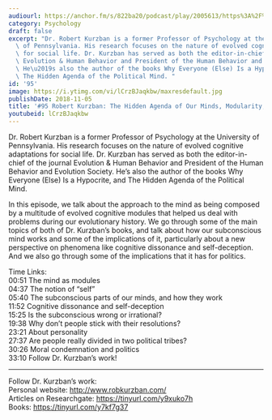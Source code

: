 ```yaml
---
audiourl: https://anchor.fm/s/822ba20/podcast/play/2005613/https%3A%2F%2Fd3ctxlq1ktw2nl.cloudfront.net%2Fproduction%2F2018-11-30%2F7707186-44100-2-3c2b1d95e3c5e.mp3
category: Psychology
draft: false
excerpt: "Dr. Robert Kurzban is a former Professor of Psychology at the University\
  \ of Pennsylvania. His research focuses on the nature of evolved cognitive adaptations\
  \ for social life. Dr. Kurzban has served as both the editor-in-chief of the journal\
  \ Evolution & Human Behavior and President of the Human Behavior and Evolution Society.\
  \ He\u2019s also the author of the books Why Everyone (Else) Is a Hypocrite, and\
  \ The Hidden Agenda of the Political Mind. "
id: '95'
image: https://i.ytimg.com/vi/lCrzBJaqkbw/maxresdefault.jpg
publishDate: 2018-11-05
title: '#95 Robert Kurzban: The Hidden Agenda of Our Minds, Modularity, and Politics'
youtubeid: lCrzBJaqkbw
---
```

<div class="timelinks">

Dr. Robert Kurzban is a former Professor of Psychology at the University of Pennsylvania. His research focuses on the nature of evolved cognitive adaptations for social life. Dr. Kurzban has served as both the editor-in-chief of the journal Evolution & Human Behavior and President of the Human Behavior and Evolution Society. He’s also the author of the books Why Everyone (Else) Is a Hypocrite, and The Hidden Agenda of the Political Mind. 

In this episode, we talk about the approach to the mind as being composed by a multitude of evolved cognitive modules that helped us deal with problems during our evolutionary history. We go through some of the main topics of both of Dr. Kurzban’s books, and talk about how our subconscious mind works and some of the implications of it, particularly about a new perspective on phenomena like cognitive dissonance and self-deception. And we also go through some of the implications that it has for politics.

Time Links:  
<time>00:51</time> The mind as modules   
<time>04:37</time> The notion of “self”            
<time>05:40</time> The subconscious parts of our minds, and how they work    
<time>11:52</time> Cognitive dissonance and self-deception  
<time>15:25</time> Is the subconscious wrong or irrational?      
<time>19:38</time> Why don’t people stick with their resolutions?           
<time>23:21</time> About personality  
<time>27:37</time> Are people really divided in two political tribes?  
<time>30:26</time> Moral condemnation and politics  
<time>33:10</time> Follow Dr. Kurzban’s work!

---

Follow Dr. Kurzban’s work:  
Personal website: http://www.robkurzban.com/  
Articles on Researchgate: https://tinyurl.com/y9xuko7h  
Books: https://tinyurl.com/y7kf7g37
</div>

